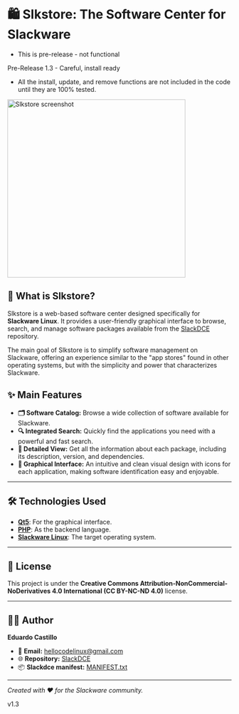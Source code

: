 # 🛍️ Slkstore: The Software Center for Slackware

* This is pre-release - not functional

Pre-Release 1.3 - Careful, install ready

* All the install, update, and remove functions are not included in the code until they are 100% tested.

<img src="https://files.mastodon.social/media_attachments/files/115/458/159/261/362/824/original/f7ef5198a44e6fd8.png" alt="Slkstore screenshot" width="400">

## 🚀 What is Slkstore?

Slkstore is a web-based software center designed specifically for **Slackware Linux**. It provides a user-friendly graphical interface to browse, search, and manage software packages available from the [SlackDCE](https://slackware.uk/slackdce/) repository.

The main goal of Slkstore is to simplify software management on Slackware, offering an experience similar to the "app stores" found in other operating systems, but with the simplicity and power that characterizes Slackware.

## ✨ Main Features

*   **🗂️ Software Catalog:** Browse a wide collection of software available for Slackware.
*   **🔍 Integrated Search:** Quickly find the applications you need with a powerful and fast search.
*   **📄 Detailed View:** Get all the information about each package, including its description, version, and dependencies.
*   **🎨 Graphical Interface:** An intuitive and clean visual design with icons for each application, making software identification easy and enjoyable.

---

## 🛠️ Technologies Used

*   **[Qt5](https://www.qt.io/)**: For the graphical interface.
*   **[PHP](https://www.php.net/)**: As the backend language.
*   **[Slackware Linux](http://www.slackware.com/)**: The target operating system.

---

## 📄 License

This project is under the **Creative Commons Attribution-NonCommercial-NoDerivatives 4.0 International (CC BY-NC-ND 4.0)** license.

---

## 👨‍💻 Author

**Eduardo Castillo**
*   📧 **Email:** [hellocodelinux@gmail.com](mailto:hellocodelinux@gmail.com)
*   🌐 **Repository:** [SlackDCE](https://slackware.uk/slackdce/)
*   📦 **Slackdce manifest:** [MANIFEST.txt](https://slackware.uk/slackdce/MANIFEST.txt)

---
*Created with ❤️ for the Slackware community.*

v1.3